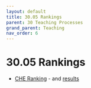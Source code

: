 ```yaml
---
layout: default
title: 30.05 Rankings
parent: 30 Teaching Processes
grand_parent: Teaching
nav_order: 6
---
```


# 30.05 Rankings

- [CHE Ranking](https://www.che.de/) - and [results](https://studiengaenge.zeit.de/ranking)